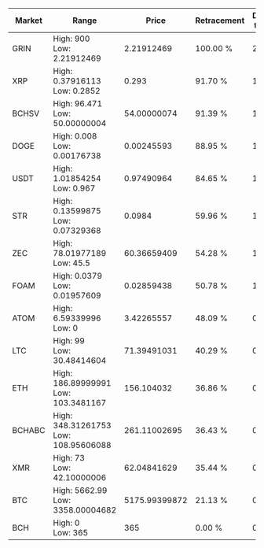 | Market | Range | Price| Retracement | Doubles to 50% |
| --- | --- | --- | --- | --- |
| GRIN | High: 900<br />Low: 2.21912469 | 2.21912469 | 100.00 % | 203.28 |
| XRP | High: 0.37916113<br />Low: 0.2852 | 0.293 | 91.70 % | 1.13 |
| BCHSV | High: 96.471<br />Low: 50.00000004 | 54.00000074 | 91.39 % | 1.36 |
| DOGE | High: 0.008<br />Low: 0.00176738 | 0.00245593 | 88.95 % | 1.99 |
| USDT | High: 1.01854254<br />Low: 0.967 | 0.97490964 | 84.65 % | 1.02 |
| STR | High: 0.13599875<br />Low: 0.07329368 | 0.0984 | 59.96 % | 1.06 |
| ZEC | High: 78.01977189<br />Low: 45.5 | 60.36659409 | 54.28 % | 1.02 |
| FOAM | High: 0.0379<br />Low: 0.01957609 | 0.02859438 | 50.78 % | 1.01 |
| ATOM | High: 6.59339996<br />Low: 0 | 3.42265557 | 48.09 % | 0.00 |
| LTC | High: 99<br />Low: 30.48414604 | 71.39491031 | 40.29 % | 0.00 |
| ETH | High: 186.89999991<br />Low: 103.3481167 | 156.104032 | 36.86 % | 0.00 |
| BCHABC | High: 348.31261753<br />Low: 108.95606088 | 261.11002695 | 36.43 % | 0.00 |
| XMR | High: 73<br />Low: 42.10000006 | 62.04841629 | 35.44 % | 0.00 |
| BTC | High: 5662.99<br />Low: 3358.00004682 | 5175.99399872 | 21.13 % | 0.00 |
| BCH | High: 0<br />Low: 365 | 365 | 0.00 % | 0.00 |
